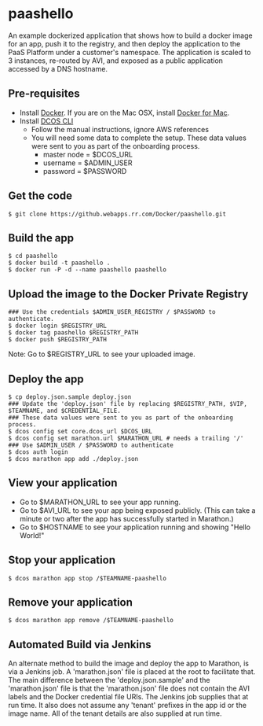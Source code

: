 # paashello
An example dockerized application that shows how to build a docker image for an app, push it to the registry, and then deploy the application to the PaaS Platform under a customer's namespace. The application is scaled to 3 instances, re-routed by AVI, and exposed as a public application accessed by a DNS hostname. 

## Pre-requisites
- Install [Docker](https://docs.docker.com/engine/installation/). If you are on the Mac OSX, install [Docker for Mac](https://docs.docker.com/engine/installation/mac/#/docker-for-mac).
- Install [DCOS CLI](https://dcos.io/docs/1.7/usage/cli/install/)
  - Follow the manual instructions, ignore AWS references
  - You will need some data to complete the setup. These data values were sent to you as part of the onboarding process.
    - master node = $DCOS_URL
    - username = $ADMIN_USER
    - password = $PASSWORD

## Get the code
```
$ git clone https://github.webapps.rr.com/Docker/paashello.git
```

## Build the app
```
$ cd paashello
$ docker build -t paashello .
$ docker run -P -d --name paashello paashello
```

## Upload the image to the Docker Private Registry
```
### Use the credentials $ADMIN_USER_REGISTRY / $PASSWORD to authenticate.
$ docker login $REGISTRY_URL
$ docker tag paashello $REGISTRY_PATH
$ docker push $REGISTRY_PATH
```
Note: Go to $REGISTRY_URL to see your uploaded image.

## Deploy the app
```
$ cp deploy.json.sample deploy.json
### Update the 'deploy.json' file by replacing $REGISTRY_PATH, $VIP, $TEAMNAME, and $CREDENTIAL_FILE. 
### These data values were sent to you as part of the onboarding process.
$ dcos config set core.dcos_url $DCOS_URL
$ dcos config set marathon.url $MARATHON_URL # needs a trailing '/'
### Use $ADMIN_USER / $PASSWORD to authenticate 
$ dcos auth login
$ dcos marathon app add ./deploy.json
```

## View your application
- Go to $MARATHON_URL to see your app running.
- Go to $AVI_URL to see your app being exposed publicly. (This can take a minute or two after the app has successfully started in Marathon.)
- Go to $HOSTNAME to see your application running and showing "Hello World!"

## Stop your application
```
$ dcos marathon app stop /$TEAMNAME-paashello
```

## Remove your application
```
$ dcos marathon app remove /$TEAMNAME-paashello
```

## Automated Build via Jenkins
An alternate method to build the image and deploy the app to Marathon, is via a Jenkins job. A 'marathon.json' file is placed at the root to facilitate that. The main difference between the 'deploy.json.sample' and the 'marathon.json' file is that the 'marathon.json' file does not contain the AVI labels and the Docker credential file URIs. The Jenkins job supplies that at run time. It also does not assume any 'tenant' prefixes in the app id or the image name. All of the tenant details are also supplied at run time.
